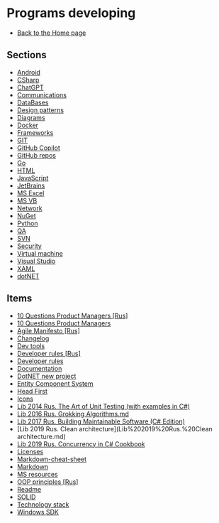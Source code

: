 # Programs developing

- [Back to the Home page](../README.md)

## Sections
- [Android](Android/README.md)
- [CSharp](CSharp/README.md)
- [ChatGPT](ChatGPT/README.md)
- [Communications](Communications/README.md)
- [DataBases](DataBases/README.md)
- [Design patterns](Design%20patterns/README.md)
- [Diagrams](Diagrams/README.md)
- [Docker](Docker/README.md)
- [Frameworks](Frameworks/README.md)
- [GIT](GIT/README.md)
- [GitHub Copilot](GitHub%20Copilot/README.md)
- [GitHub repos](GitHub%20repos/README.md)
- [Go](Go/README.md)
- [HTML](HTML/README.md)
- [JavaScript](JavaScript/README.md)
- [JetBrains](JetBrains/README.md)
- [MS Excel](MS%20Excel/README.md)
- [MS VB](MS%20VB/README.md)
- [Network](Network/README.md)
- [NuGet](NuGet/README.md)
- [Python](Python/README.md)
- [QA](QA/README.md)
- [SVN](SVN/README.md)
- [Security](Security/README.md)
- [Virtual machine](Virtual%20machine/README.md)
- [Visual Studio](Visual%20Studio/README.md)
- [XAML](XAML/README.md)
- [dotNET](dotNET/README.md)

## Items
- [10 Questions Product Managers [Rus]](10%20Questions%20Product%20Managers%20[Rus].md)
- [10 Questions Product Managers](10%20Questions%20Product%20Managers.md)
- [Agile Manifesto [Rus]](Agile%20Manifesto%20[Rus].md)
- [Changelog](Changelog.md)
- [Dev tools](Dev%20tools.md)
- [Developer rules [Rus]](Developer%20rules%20[Rus].md)
- [Developer rules](Developer%20rules.md)
- [Documentation](Documentation.md)
- [DotNET new project](DotNET%20new%20project.md)
- [Entity Component System](Entity%20Component%20System.md)
- [Head First](Head%20First.md)
- [Icons](Icons.md)
- [Lib 2014 Rus. The Art of Unit Testing (with examples in C#)](Lib%202014%20Rus.%20The%20Art%20of%20Unit%20Testing%20(with%20examples%20in%20C%23).md)
- [Lib 2016 Rus. Grokking Algorithms.md](Lib%202016%20Rus.%20Grokking%20Algorithms.md)
- [Lib 2017 Rus. Building Maintainable Software (C# Edition)](Lib%202017%20Rus.%20Building%20Maintainable%20Software%20(C%23%20Edition).md)
- [Lib 2019 Rus. Clean architecture](Lib%202019%20Rus.%20Clean architecture.md)
- [Lib 2019 Rus. Concurrency in C# Cookbook](Lib%202019%20Rus.%20Concurrency%20in%20C%23%20Cookbook.md)
- [Licenses](Licenses.md)
- [Markdown-cheat-sheet](Markdown-cheat-sheet.md)
- [Markdown](Markdown.md)
- [MS resources](MS%20resources.md)
- [OOP principles [Rus]](OOP%20principles%20[Rus].md)
- [Readme](Readme.md)
- [SOLID](SOLID.md)
- [Technology stack](Technology%20stack.md)
- [Windows SDK](Windows%20SDK.md)
